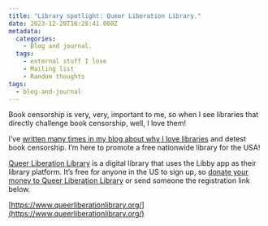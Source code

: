 ```yaml
---
title: "Library spotlight: Queer Liberation Library."
date: 2023-12-20T16:28:41.000Z
metadata:
  categories:
    - Blog and journal.
  tags:
    - external stuff I love
    - Mailing list
    - Random thoughts
tags:
  - blog-and-journal
---
```


Book censorship is very, very, important to me, so when I see libraries that directly challenge book censorship, well, I love them!

I’ve [written many times in my blog about why I love libraries](https://robertkingett.com/posts/category/blog/) and detest book censorship. I’m here to promote a free nationwide library for the USA!

[Queer Liberation Library](https://www.queerliberationlibrary.org/) is a digital library that uses the Libby app as their library platform. It’s free for anyone in the US to sign up, so [donate your money to Queer Liberation Library](https://givebutter.com/DLwIaj) or send someone the registration link below.

[https://www.queerliberationlibrary.org/](https://www.queerliberationlibrary.org/)
